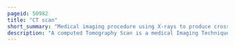 ```yaml
---
pageid: 50982
title: "CT scan"
short_summary: "Medical imaging procedure using X-rays to produce cross-sectional images"
description: "A computed Tomography Scan is a medical Imaging Technique used to obtain detailed internal Images of the Body. The Personnel who perform Ct Scans are called Radiologists or Radiology Technologists."
---
```

